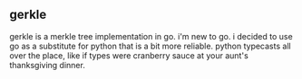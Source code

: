 gerkle
--

gerkle is a merkle tree implementation in go. i'm new to go. i decided to use go as a substitute for python that is a bit more reliable. python typecasts all over the place, like if types were cranberry sauce at your aunt's thanksgiving dinner.